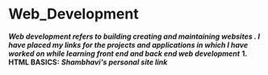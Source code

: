 # Web_Development
***Web development refers to building creating and maintaining websites . I have placed my links for the projects and applications  in which I have worked on while learning front end and back end web development***
**1. HTML BASICS:** ***Shambhavi's personal site link***
